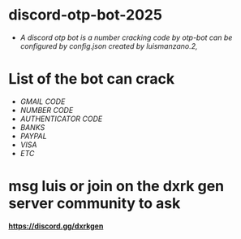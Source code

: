 # discord-otp-bot-2025

* *A discord otp bot is a number cracking code by otp-bot can be configured by config.json created by luismanzano.2,*


# List of the bot can crack
* *GMAIL CODE*
* *NUMBER CODE*
* *AUTHENTICATOR CODE*
* *BANKS*
* *PAYPAL*
* *VISA*
* *ETC*

# msg luis or join on the dxrk gen server community to ask 
**https://discord.gg/dxrkgen**
